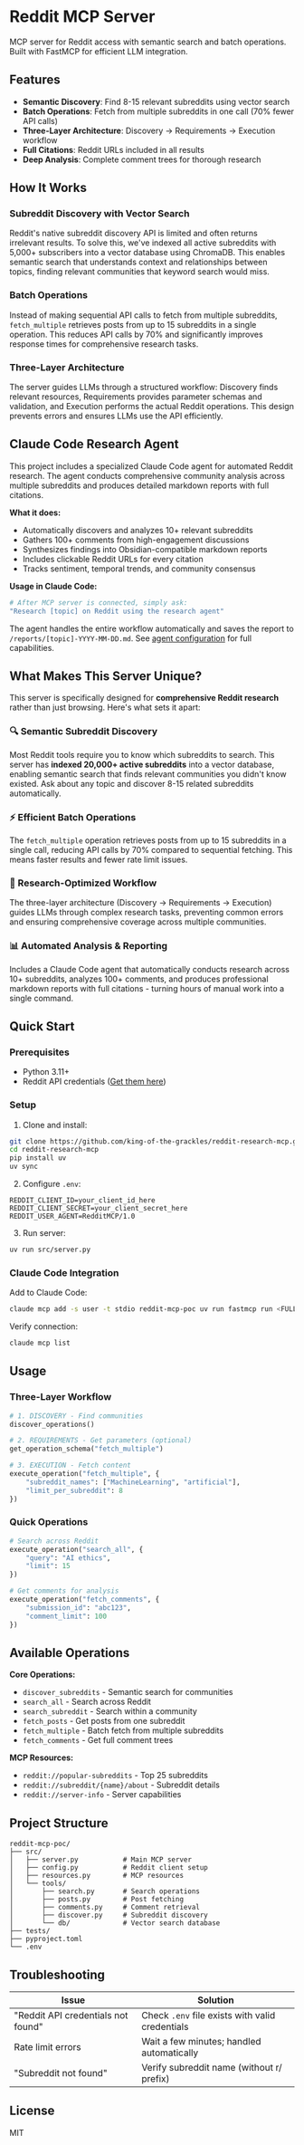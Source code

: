# Reddit MCP Server

MCP server for Reddit access with semantic search and batch operations. Built with FastMCP for efficient LLM integration.

## Features

- **Semantic Discovery**: Find 8-15 relevant subreddits using vector search
- **Batch Operations**: Fetch from multiple subreddits in one call (70% fewer API calls)
- **Three-Layer Architecture**: Discovery → Requirements → Execution workflow
- **Full Citations**: Reddit URLs included in all results
- **Deep Analysis**: Complete comment trees for thorough research

## How It Works

### Subreddit Discovery with Vector Search
Reddit's native subreddit discovery API is limited and often returns irrelevant results. To solve this, we've indexed all active subreddits with 5,000+ subscribers into a vector database using ChromaDB. This enables semantic search that understands context and relationships between topics, finding relevant communities that keyword search would miss.

### Batch Operations
Instead of making sequential API calls to fetch from multiple subreddits, `fetch_multiple` retrieves posts from up to 15 subreddits in a single operation. This reduces API calls by 70% and significantly improves response times for comprehensive research tasks.

### Three-Layer Architecture
The server guides LLMs through a structured workflow: Discovery finds relevant resources, Requirements provides parameter schemas and validation, and Execution performs the actual Reddit operations. This design prevents errors and ensures LLMs use the API efficiently.

## Claude Code Research Agent

This project includes a specialized Claude Code agent for automated Reddit research. The agent conducts comprehensive community analysis across multiple subreddits and produces detailed markdown reports with full citations.

**What it does:**
- Automatically discovers and analyzes 10+ relevant subreddits
- Gathers 100+ comments from high-engagement discussions
- Synthesizes findings into Obsidian-compatible markdown reports
- Includes clickable Reddit URLs for every citation
- Tracks sentiment, temporal trends, and community consensus

**Usage in Claude Code:**
```bash
# After MCP server is connected, simply ask:
"Research [topic] on Reddit using the research agent"
```

The agent handles the entire workflow automatically and saves the report to `/reports/[topic]-YYYY-MM-DD.md`. See [agent configuration](src/.claude/agents/reddit-research-agent.md) for full capabilities.

## What Makes This Server Unique?

This server is specifically designed for **comprehensive Reddit research** rather than just browsing. Here's what sets it apart:

### 🔍 Semantic Subreddit Discovery
Most Reddit tools require you to know which subreddits to search. This server has **indexed 20,000+ active subreddits** into a vector database, enabling semantic search that finds relevant communities you didn't know existed. Ask about any topic and discover 8-15 related subreddits automatically.

### ⚡ Efficient Batch Operations
The `fetch_multiple` operation retrieves posts from up to 15 subreddits in a single call, reducing API calls by 70% compared to sequential fetching. This means faster results and fewer rate limit issues.

### 🎯 Research-Optimized Workflow
The three-layer architecture (Discovery → Requirements → Execution) guides LLMs through complex research tasks, preventing common errors and ensuring comprehensive coverage across multiple communities.

### 📊 Automated Analysis & Reporting
Includes a Claude Code agent that automatically conducts research across 10+ subreddits, analyzes 100+ comments, and produces professional markdown reports with full citations - turning hours of manual work into a single command.

## Quick Start

### Prerequisites
- Python 3.11+
- Reddit API credentials ([Get them here](https://www.reddit.com/prefs/apps))

### Setup

1. Clone and install:
```bash
git clone https://github.com/king-of-the-grackles/reddit-research-mcp.git
cd reddit-research-mcp
pip install uv
uv sync
```

2. Configure `.env`:
```env
REDDIT_CLIENT_ID=your_client_id_here
REDDIT_CLIENT_SECRET=your_client_secret_here
REDDIT_USER_AGENT=RedditMCP/1.0
```

3. Run server:
```bash
uv run src/server.py
```

### Claude Code Integration

Add to Claude Code:
```bash
claude mcp add -s user -t stdio reddit-mcp-poc uv run fastmcp run <FULL_PATH>/src/server.py
```

Verify connection:
```bash
claude mcp list
```

## Usage

### Three-Layer Workflow

```python
# 1. DISCOVERY - Find communities
discover_operations()

# 2. REQUIREMENTS - Get parameters (optional)
get_operation_schema("fetch_multiple")

# 3. EXECUTION - Fetch content
execute_operation("fetch_multiple", {
    "subreddit_names": ["MachineLearning", "artificial"],
    "limit_per_subreddit": 8
})
```

### Quick Operations

```python
# Search across Reddit
execute_operation("search_all", {
    "query": "AI ethics",
    "limit": 15
})

# Get comments for analysis
execute_operation("fetch_comments", {
    "submission_id": "abc123",
    "comment_limit": 100
})
```

## Available Operations

**Core Operations:**
- `discover_subreddits` - Semantic search for communities
- `search_all` - Search across Reddit
- `search_subreddit` - Search within a community
- `fetch_posts` - Get posts from one subreddit
- `fetch_multiple` - Batch fetch from multiple subreddits
- `fetch_comments` - Get full comment trees

**MCP Resources:**
- `reddit://popular-subreddits` - Top 25 subreddits
- `reddit://subreddit/{name}/about` - Subreddit details
- `reddit://server-info` - Server capabilities

## Project Structure

```
reddit-mcp-poc/
├── src/
│   ├── server.py           # Main MCP server
│   ├── config.py           # Reddit client setup
│   ├── resources.py        # MCP resources
│   └── tools/              
│       ├── search.py       # Search operations
│       ├── posts.py        # Post fetching
│       ├── comments.py     # Comment retrieval
│       ├── discover.py     # Subreddit discovery
│       └── db/             # Vector search database
├── tests/
├── pyproject.toml
└── .env
```

## Troubleshooting

| Issue | Solution |
|-------|----------|
| "Reddit API credentials not found" | Check `.env` file exists with valid credentials |
| Rate limit errors | Wait a few minutes; handled automatically |
| "Subreddit not found" | Verify subreddit name (without r/ prefix) |

## License

MIT